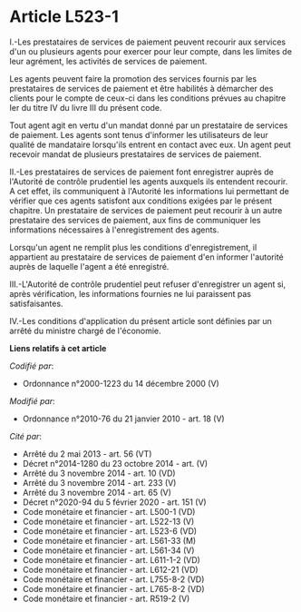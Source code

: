 # Article L523-1

I.-Les prestataires de services de paiement peuvent recourir aux services d'un ou plusieurs agents pour exercer pour leur
compte, dans les limites de leur agrément, les activités de services de paiement. 

Les agents peuvent faire la promotion des services fournis par les prestataires de services de paiement et être habilités à
démarcher des clients pour le compte de ceux-ci dans les conditions prévues au chapitre Ier du titre IV du livre III du
présent code. 

Tout agent agit en vertu d'un mandat donné par un prestataire de services de paiement. Les agents sont tenus d'informer les
utilisateurs de leur qualité de mandataire lorsqu'ils entrent en contact avec eux. Un agent peut recevoir mandat de plusieurs
prestataires de services de paiement. 

II.-Les prestataires de services de paiement font enregistrer auprès de l'Autorité de contrôle prudentiel les agents auxquels
ils entendent recourir. A cet effet, ils communiquent à l'Autorité les informations lui permettant de vérifier que ces agents
satisfont aux conditions exigées par le présent chapitre. Un prestataire de services de paiement peut recourir à un autre
prestataire des services de paiement, aux fins de communiquer les informations nécessaires à l'enregistrement des agents. 

Lorsqu'un agent ne remplit plus les conditions d'enregistrement, il appartient au prestataire de services de paiement d'en
informer l'autorité auprès de laquelle l'agent a été enregistré. 

III.-L'Autorité de contrôle prudentiel peut refuser d'enregistrer un agent si, après vérification, les informations fournies
ne lui paraissent pas satisfaisantes. 

IV.-Les conditions d'application du présent article sont définies par un arrêté du ministre chargé de l'économie.

**Liens relatifs à cet article**

_Codifié par_:

  - Ordonnance n°2000-1223 du 14 décembre 2000 (V)

_Modifié par_:

  - Ordonnance n°2010-76 du 21 janvier 2010 - art. 18 (V)

_Cité par_:

  - Arrêté du 2 mai 2013 - art. 56 (VT)
  - Décret n°2014-1280 du 23 octobre 2014 - art. (V)
  - Arrêté du 3 novembre 2014 - art. 10 (VD)
  - Arrêté du 3 novembre 2014 - art. 233 (V)
  - Arrêté du 3 novembre 2014 - art. 65 (V)
  - Décret n°2020-94 du 5 février 2020 - art. 151 (V)
  - Code monétaire et financier - art. L500-1 (VD)
  - Code monétaire et financier - art. L522-13 (V)
  - Code monétaire et financier - art. L523-6 (VD)
  - Code monétaire et financier - art. L561-33 (M)
  - Code monétaire et financier - art. L561-34 (V)
  - Code monétaire et financier - art. L611-1-2 (VD)
  - Code monétaire et financier - art. L612-21 (VD)
  - Code monétaire et financier - art. L755-8-2 (VD)
  - Code monétaire et financier - art. L765-8-2 (VD)
  - Code monétaire et financier - art. R519-2 (V)
